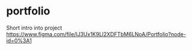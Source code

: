 # portfolio

Short intro into project
https://www.figma.com/file/lJ3Ux1K9Ll2XDFTbM6LNoA/Portfolio?node-id=0%3A1